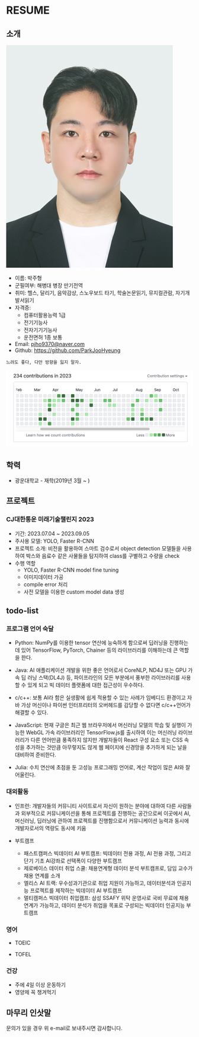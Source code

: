 # RESUME

## 소개
![](https://github.com/ParkJooHyeung/RESUME/blob/main/images/%E1%84%87%E1%85%A1%E1%86%A8%E1%84%8C%E1%85%AE%E1%84%92%E1%85%A7%E1%86%BC%20(1).JPG)
* 이름: 박주형
* 군필여부: 해병대 병장 만기전역
* 취미: 헬스, 달리기, 음악감상, 스노우보드 타기, 학술논문읽기, 뮤지컬관람, 자기개발서읽기
* 자격증:
  * 컴퓨터활용능력 1급
  * 전기기능사
  * 전자기기기능사
  * 운전면허 1종 보통
* Email: pjho9370@naver.com
* Github: https://github.com/ParkJooHyeung

```
느려도 좋다, 다만 방향을 잃지 말자.
```

![](https://github.com/ParkJooHyeung/RESUME/blob/main/images/contributions.png)


## 학력
* 광운대학교 - 재학(2019년 3월 ~ )

## 프로젝트

### CJ대한통운 미래기술챌린지 2023
* 기간: 2023.07.04 ~ 2023.09.05
* 주사용 모델: YOLO, Faster R-CNN
* 프로젝트 소개: 비전을 활용하여 스마트 검수로서 object detection 모델들을 사용하여 박스와 음료수 같은 사물들을 탐지하여 class를 구별하고 수량을 check
* 수행 역할
  * YOLO, Faster R-CNN model fine tuning
  * 이미지데이터 가공
  * compile error 처리
  * 사전 모델을 이용한 custom model data 생성

## todo-list

### 프로그램 언어 숙달

* Python: NumPy를 이용한 tensor 연산에 능숙하게 함으로써 딥러닝을 진행하는데 있어 TensorFlow, PyTorch, Chainer 등의 라이브러리를 이해하는데 큰 역할을 한다.

* Java: AI 애플리케이션 개발을 위한 좋은 언어로서 CoreNLP, ND4J 또는 GPU 가속 딥 러닝 스택(DL4J) 등, 파이프라인의 모든 부분에서 풍부한 라이브러리를 사용할 수 있게 되고 빅 데이터 플랫폼에 대한 접근성이 우수하다.

* c/c++: 보통 AI라 함은 실생활에 쉽게 적용할 수 있는 사례가 임베디드 환경이고 자바 가상 머신이나 파이썬 인터프리터의 오버헤드를 감당할 수 없다면 c/c++언어가 해결할 수 있다.

* JavaScript: 현재 구글은 최근 웹 브라우저에서 머신러닝 모델의 학습 및 실행이 가능한 WebGL 가속 라이브러리인 TensorFlow.js를 출시하여 이는 머신러닝 라이브러리가 다른 언어만큼 풍족하지 않지만 개발자들이 React 구성 요소 또는 CSS 속성을 추가하는 것만큼 아무렇지도 않게 웹 페이지에 신경망을 추가하게 되는 날을 대비하여 준비한다.

* Julia: 수치 연산에 초점을 둔 고성능 프로그래밍 언어로, 계산 작업이 많은 AI와 잘 어울린다.

### 대외활동

* 인프런: 개발자들의 커뮤니티 사이트로서 자신이 원하는 분야에 대하여 다른 사람들과 외부적으로 커뮤니케이션을 통해 프로젝트를 진행하는 공간으로써 이곳에서 AI, 머신러닝, 딥러닝에 관하여 프로젝트를 진행함으로서 커뮤니케이션 능력과 동시에 개발자로서의 역량도 동시에 키움

* 부트캠프
  * 패스트캠퍼스 빅데이터 AI 부트캠프: 빅데이터 전용 과정, AI 전용 과정, 그리고 단기 기초 AI강좌로 선택폭이 다양한 부트캠프
  * 제로베이스 데이터 취업 스쿨: 채용연계형 데이터 분석 부트캠프로, 담임 교수가 채용 연계를 소개
  * 엘리스 AI 트랙: 우수성과기관으로 취업 지원이 가능하고, 데이터분석과 인공지능 프로젝트를 제작하는 빅데이터 AI 부트캠프
  * 멀티캠퍼스 빅데이터 취업캠프: 삼성 SSAFY 위탁 운영사로 국비 무료에 채용 연계가 가능하고, 데이터 분석가 취업을 목표로 구성되는 빅데이터 인공지능 부트캠프

### 영어

* TOEIC

* TOFEL

### 건강

* 주에 4일 이상 운동하기
* 영양제 꼭 챙겨먹기

## 마무리 인삿말

문의가 있을 경우 위 e-mail로 보내주시면 감사합니다.











